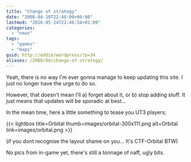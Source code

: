 ```yaml
---
title: "Change of strategy"
date: "2008-04-10T22:48:00+00:00"
lastmod: "2016-05-24T22:46:54+01:00"
categories: 
  - "news"
tags: 
  - "games"
  - "maps"
guid: http://eddie/wordpress/?p=34
aliases: /2008/04/change-of-strategy/
---
```


Yeah, there is no way I'm ever gonna manage to keep updating this site. I just no longer have the urge to do so.

However, that doesn't mean I'll a) forget about it, or b) stop adding stuff. It just means that updates will be sporadic at best...

In the mean time, here a little something to tease you UT3 players;

{{< lightbox title=Orbital thumb=images/orbital-300x111.png alt=Orbital link=images/orbital.png >}}

(if you dont recognise the layout shame on you... It's CTF-Orbital BTW)

No pics from in-game yet, there's still a tonnage of naff, ugly bits.
